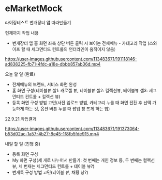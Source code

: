 # eMarketMock
라이징테스트 번개장터 앱 따라만들기

현재까지 작업 내용
- 번개장터 앱 홈 화면 좌측 상단 버튼 클릭 시 보이는 전체메뉴 - 카테고리 작업 (스와이프 할 때 세그먼티드 컨트롤의 언더라인이 움직이지 않음)

https://user-images.githubusercontent.com/113483671/191118146-ad838225-fb71-4fdc-a18e-dbbb857ab36d.mp4

오늘 할 일 (완료)
- 전체메뉴의 브랜드, 서비스 화면 완성
- 홈 화면 구성(테이블뷰 셀1: 캐로젤 뷰, 테이블뷰 셀2: 컬렉션뷰, 테이블뷰 셀3: 세그먼티드 컨트롤 + 컬렉션 뷰)
- 등록 화면 구성 방법 고민(사진 업로드 방법, 카테고리 누를 때 화면 전환 후 선택 가능하게 하는 것, 옵션 버튼 누를 때 팝업 창 뜨게 하는 법)

22.9.21.작업결과

https://user-images.githubusercontent.com/113483671/191373064-b53d02ac-1a57-4b27-8e45-1f8fb5fde915.mp4

내일 할 일 (진행 중)
- 등록 화면 구성
- My 화면 구성(세 개로 나누어서 만들기: 첫 번째는 개인 정보 등, 두 번째는 컬렉션 뷰, 세 번재는 세그먼티드 컨트롤 + 테이블 뷰?)
- 번개톡 구성 방법 고민(테이블 뷰, 채팅 창?)


